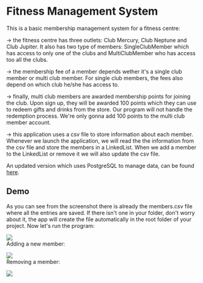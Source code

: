 # Fitness Management System  
   This is a basic membership management system for a fitness centre:  
   
-> the fitness centre has three outlets: Club Mercury, Club Neptune and Club Jupiter. It also has two type of members: SingleClubMember which has access to only one of the clubs and MultiClubMember who has access too all the clubs.  
   
-> the membership fee of a member depends wether it's a single club member or multi club member. For single club members, the fees also depend on which club he/she has access to.</br>

-> finally, multi club members are awarded membership points for joining the club. Upon sign up, they will be awarded 100 points which they can use to redeem gifts and drinks from the store. Our program will not handle the redemption process. We're only gonna add 100 points to the multi club member account.  
  
-> this application uses a csv file to store information about each member. Whenever we launch the application, we will read the the information from the csv file and store the members in a LinkedList. When we add a member to the LinkedList or remove it we will also update the csv file.</br>  
  
An updated version which uses PostgreSQL to manage data, can be found [here](https://github.com/eMelgooG/fitnessMMS-PostgreSQL).  
## Demo  

 As you can see from the screenshot there is already the members.csv file where all the entries are saved. If there isn't one in your folder, don't worry about it, the app will create the file automatically in the root folder of your project. Now let's run the program:  
   
![](https://imgur.com/OWJPjKq.png)  
 Adding a new member:  
   
![](https://imgur.com/gpGXyRC.png)  
 Removing a member:  
   
![](https://imgur.com/5hYzIY4.png)

